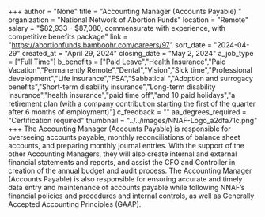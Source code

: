 +++
author = "None"
title = "Accounting Manager (Accounts Payable) "
organization = "National Network of Abortion Funds"
location = "Remote"
salary = "$82,933 - $87,080, commensurate with experience, with competitive benefits package"
link = "https://abortionfunds.bamboohr.com/careers/97"
sort_date = "2024-04-29"
created_at = "April 29, 2024"
closing_date = "May 2, 2024"
a_job_type = ["Full Time"]
b_benefits = ["Paid Leave","Health Insurance","Paid Vacation","Permanently Remote","Dental","Vision","Sick time","Professional development","Life insurance","FSA","Sabbatical ","Adoption and surrogacy benefits","Short-term disability insurance","Long-term disability insurance","health insurance","paid time off","and 10 paid holidays","a retirement plan (with a company contribution starting the first of the quarter after 6 months of employment)"]
c_feedback = ""
aa_degrees_required = "Certification required"
thumbnail = "../../images/NNAF-Logo_a2dfa71c.png"
+++
The Accounting Manager (Accounts Payable) is responsible for overseeing accounts payable, monthly reconciliations of balance sheet accounts, and preparing monthly journal entries. With the support of the other Accounting Managers, they will also create internal and external financial statements and reports, and assist the CFO and Controller in creation of the annual budget and audit process. The Accounting Manager (Accounts Payable) is also responsible for ensuring accurate and timely data entry and maintenance of accounts payable while following NNAF’s financial policies and procedures and internal controls, as well as Generally Accepted Accounting Principles (GAAP). 